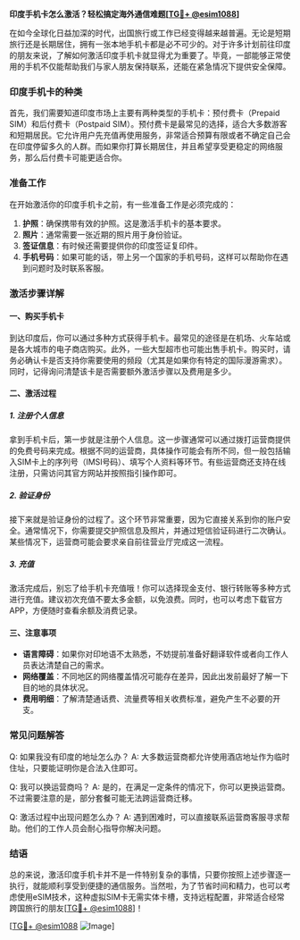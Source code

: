 **印度手机卡怎么激活？轻松搞定海外通信难题[[TG💪+ @esim1088](https://t.me/s/esim1088)]**

在如今全球化日益加深的时代，出国旅行或工作已经变得越来越普遍。无论是短期旅行还是长期居住，拥有一张本地手机卡都是必不可少的。对于许多计划前往印度的朋友来说，了解如何激活印度手机卡就显得尤为重要了。毕竟，一部能够正常使用的手机不仅能帮助我们与家人朋友保持联系，还能在紧急情况下提供安全保障。

### 印度手机卡的种类

首先，我们需要知道印度市场上主要有两种类型的手机卡：预付费卡（Prepaid SIM）和后付费卡（Postpaid SIM）。预付费卡是最常见的选择，适合大多数游客和短期居民。它允许用户先充值再使用服务，非常适合预算有限或者不确定自己会在印度停留多久的人群。而如果你打算长期居住，并且希望享受更稳定的网络服务，那么后付费卡可能更适合你。

### 准备工作

在开始激活你的印度手机卡之前，有一些准备工作是必须完成的：

1. **护照**：确保携带有效的护照。这是激活手机卡的基本要求。
2. **照片**：通常需要一张近期的照片用于身份验证。
3. **签证信息**：有时候还需要提供你的印度签证复印件。
4. **手机号码**：如果可能的话，带上另一个国家的手机号码，这样可以帮助你在遇到问题时及时联系客服。

### 激活步骤详解

#### 一、购买手机卡

到达印度后，你可以通过多种方式获得手机卡。最常见的途径是在机场、火车站或是各大城市的电子商店购买。此外，一些大型超市也可能出售手机卡。购买时，请务必确认卡是否支持你需要使用的频段（尤其是如果你有特定的国际漫游需求）。同时，记得询问清楚该卡是否需要额外激活步骤以及费用是多少。

#### 二、激活过程

##### 1. 注册个人信息

拿到手机卡后，第一步就是注册个人信息。这一步骤通常可以通过拨打运营商提供的免费号码来完成。根据不同的运营商，具体操作可能会有所不同，但一般包括输入SIM卡上的序列号（IMSI号码）、填写个人资料等环节。有些运营商还支持在线注册，只需访问其官方网站并按照指引操作即可。

##### 2. 验证身份

接下来就是验证身份的过程了。这个环节非常重要，因为它直接关系到你的账户安全。通常情况下，你需要提交护照信息及照片，并通过短信验证码进行二次确认。某些情况下，运营商可能会要求亲自前往营业厅完成这一流程。

##### 3. 充值

激活完成后，别忘了给手机卡充值哦！你可以选择现金支付、银行转账等多种方式进行充值。建议初次充值不要太多金额，以免浪费。同时，也可以考虑下载官方APP，方便随时查看余额及消费记录。

#### 三、注意事项

- **语言障碍**：如果你对印地语不太熟悉，不妨提前准备好翻译软件或者向工作人员表达清楚自己的需求。
- **网络覆盖**：不同地区的网络覆盖情况可能存在差异，因此出发前最好了解一下目的地的具体状况。
- **费用明细**：了解清楚通话费、流量费等相关收费标准，避免产生不必要的开支。

### 常见问题解答

Q: 如果我没有印度的地址怎么办？
A: 大多数运营商都允许使用酒店地址作为临时住址，只要能证明你是合法入住即可。

Q: 我可以换运营商吗？
A: 是的，在满足一定条件的情况下，你可以更换运营商。不过需要注意的是，部分套餐可能无法跨运营商迁移。

Q: 激活过程中出现问题怎么办？
A: 遇到困难时，可以直接联系运营商客服寻求帮助。他们的工作人员会耐心指导你解决问题。

### 结语

总的来说，激活印度手机卡并不是一件特别复杂的事情，只要你按照上述步骤逐一执行，就能顺利享受到便捷的通信服务。当然啦，为了节省时间和精力，也可以考虑使用eSIM技术，这种虚拟SIM卡无需实体卡槽，支持远程配置，非常适合经常跨国旅行的朋友[[TG💪+ @esim1088](https://t.me/s/esim1088)]！

[[TG💪+ @esim1088](https://t.me/s/esim1088) ![Image](https://i.postimg.cc/4NQfJmqS/Snipaste-2025-05-13-00-14-12.png)]